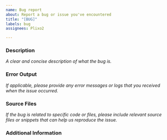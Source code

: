 ```yaml
---
name: Bug report
about: Report a bug or issue you've encountered
title: "[BUG]"
labels: bug
assignees: Plixo2

---
```


###  **Description**
_A clear and concise description of what the bug is._


###  **Error Output**
_If applicable, please provide any error messages or logs that you received when the issue occurred._

###  **Source Files**
_If the bug is related to specific code or files, please include relevant source files or snippets that can help us reproduce the issue._

###  **Additional Information**
